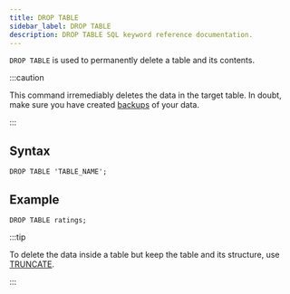```yaml
---
title: DROP TABLE
sidebar_label: DROP TABLE
description: DROP TABLE SQL keyword reference documentation.
---
```


`DROP TABLE` is used to permanently delete a table and its contents.

:::caution

This command irremediably deletes the data in the target table. In doubt, make
sure you have created [backups](/docs/reference/sql/backup/) of your data.

:::

## Syntax

```questdb-sql
DROP TABLE 'TABLE_NAME';
```

## Example

```questdb-sql
DROP TABLE ratings;
```

:::tip

To delete the data inside a table but keep the table and its structure, use
[TRUNCATE](/docs/reference/sql/truncate/).

:::
